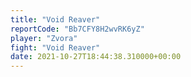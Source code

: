```yaml
---
title: "Void Reaver"
reportCode: "Bb7CFY8H2wvRK6yZ"
player: "Zvora"
fight: "Void Reaver"
date: 2021-10-27T18:44:38.310000+00:00
---
```

